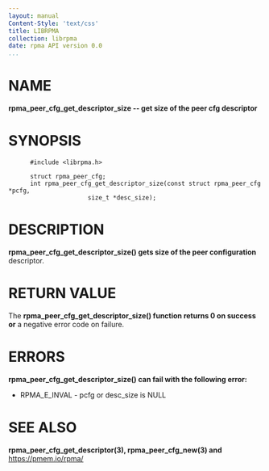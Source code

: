 ```yaml
---
layout: manual
Content-Style: 'text/css'
title: LIBRPMA
collection: librpma
date: rpma API version 0.0
...
```


[comment]: <> (SPDX-License-Identifier: BSD-3-Clause)
[comment]: <> (Copyright 2020, Intel Corporation)

NAME
====

**rpma\_peer\_cfg\_get\_descriptor\_size \-- get size of the peer cfg
descriptor**

SYNOPSIS
========

          #include <librpma.h>

          struct rpma_peer_cfg;
          int rpma_peer_cfg_get_descriptor_size(const struct rpma_peer_cfg *pcfg,
                          size_t *desc_size);

DESCRIPTION
===========

**rpma\_peer\_cfg\_get\_descriptor\_size() gets size of the peer
configuration** descriptor.

RETURN VALUE
============

The **rpma\_peer\_cfg\_get\_descriptor\_size() function returns 0 on
success or** a negative error code on failure.

ERRORS
======

**rpma\_peer\_cfg\_get\_descriptor\_size() can fail with the following
error:**

-   RPMA\_E\_INVAL - pcfg or desc\_size is NULL

SEE ALSO
========

**rpma\_peer\_cfg\_get\_descriptor(3), rpma\_peer\_cfg\_new(3) and**
https://pmem.io/rpma/
